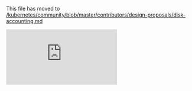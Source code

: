 This file has moved to [/kubernetes/community/blob/master/contributors/design-proposals/disk-accounting.md](https://github.com/kubernetes/community/blob/master/contributors/design-proposals/disk-accounting.md)


<!-- BEGIN MUNGE: GENERATED_ANALYTICS -->
[![Analytics](https://kubernetes-site.appspot.com/UA-36037335-10/GitHub/docs/proposals/disk-accounting.md?pixel)]()
<!-- END MUNGE: GENERATED_ANALYTICS -->

